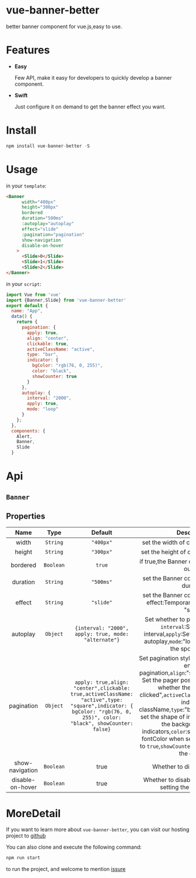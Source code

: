 # vue-banner-better 
better banner component for vue.js,easy to use. 
# Features 
+ <b>Easy</b> 
  
  Few API, make it easy for developers to quickly develop a banner component. 
+ <b>Swift</b> 

  Just configure it on demand to get the banner effect you want.
# Install 
```javascript
npm install vue-banner-better -S
``` 
# Usage 
in your `template`: 
```html 
<Banner
      width="400px"
      height="300px"
      bordered
      duration="500ms"
      :autoplay="autoplay"
      effect="slide"
      :pagination="pagination"
      show-navigation
      disable-on-hover
    >
      <Slide>0</Slide>
      <Slide>1</Slide>
      <Slide>2</Slide>
</Banner>
``` 
in your `script`:
```javascript
import Vue from 'vue' 
import {Banner,Slide} from 'vue-banner-better'
export default {
  name: "App",
  data() {
    return {
      pagination: {
        apply: true,
        align: "center",
        clickable: true,
        activeClassName: "active",
        type: "bar",
        indicator: {
          bgColor: "rgb(76, 0, 255)",
          color: "black",
          showCounter: true
        }
      },
      autoplay: {
        interval: "2000",
        apply: true,
        mode: "loop"
      }
    };
  },
  components: {
    Alert,
    Banner,
    Slide
  }
``` 
# Api 
## `Banner`
## Properties 
|       Name       |   Type    |                                                                                   Default                                                                                    |                                                                                                                                                                                                                              Description                                                                                                                                                                                                                              |
| :--------------: | :-------: | :--------------------------------------------------------------------------------------------------------------------------------------------------------------------------: | :-------------------------------------------------------------------------------------------------------------------------------------------------------------------------------------------------------------------------------------------------------------------------------------------------------------------------------------------------------------------------------------------------------------------------------------------------------------------: |
|      width       | `String`  |                                                                                  `"400px"`                                                                                   |                                                                                                                                                                                                                  set the width of component "Banner"                                                                                                                                                                                                                  |
|      height      | `String`  |                                                                                  `"300px"`                                                                                   |                                                                                                                                                                                                                 set the height of component "Banner"                                                                                                                                                                                                                  |
|     bordered     | `Boolean` |                                                                                    `true`                                                                                    |                                                                                                                                                                                                             if true,the Banner component have 1px outline                                                                                                                                                                                                             |
|     duration     | `String`  |                                                                                  `"500ms"`                                                                                   |                                                                                                                                                                                                              set the Banner component animation duration                                                                                                                                                                                                              |
|      effect      | `String`  |                                                                                  `"slide"`                                                                                   |                                                                                                                                                                                             set the Banner component animation effect:Temporarily only supported "slide"                                                                                                                                                                                              |
|     autoplay     | `Object`  |                                                             `{interval: "2000", apply: true, mode: "alternate"}`                                                             |                                                                                                                                                    Set whether to play automatically :{  `interval`:Set the motion interval,`apply`:Set whether to enable autoplay,`mode`:"loop"\|"alternate" Set the sport mode }                                                                                                                                                    |
|    pagination    | `Object`  | `apply: true,align: "center",clickable: true,activeClassName: "active",type: "square",indicator: {          bgColor: "rgb(76, 0, 255)", color: "black", showCounter: false}` | Set pagination style :{  `apply`:Whether to enable pagination,`align`:"start"\|"center"\|"end"  Set the pager position,`clickable`:"Set whether the pager can be clicked",`activeClassName`:set the active indicator className,`type`:"bar"\|"square"\|"circle" set the shape of indicators,`bgColor`:set the backgoundColor of indicators,`color`:set the inner counter fontColor when set `showCounter` value to `true`,`showCounter`:Whether to display the count} |
| show-navigation  | `Boolean` |                                                                                     true                                                                                     |                                                                                                                                                                                                                     Whether to display navigation                                                                                                                                                                                                                     |
| disable-on-hover | `Boolean` |                                                                                     true                                                                                     |                                                                                                                                                                                                      Whether to disable the banner when setting the mouse hover                                                                                                                                                                                                       |
# MoreDetail
If you want to learn more about `vue-banner-better`, you can visit our hosting project to [github](https://github.com/Vinsurs/vue-banner-better) 

You can also clone and execute the following command: 
```javascript
npm run start
```
 to run the project, and welcome to mention [issure](https://github.com/Vinsurs/vue-banner-better/issues)